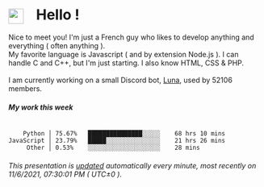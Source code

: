 # <img src="https://cdn.discordapp.com/attachments/679810768274849990/913544448951091250/68747470733a2f2f656d6f6a69732e736c61636b6d6f6a69732e636f6d2f656d6f6a69732f696d616765732f313539333535353338392f393537392f626c6f625f657863697465642e6769663f31353933353535333839.gif" style="vertical-align:middle;" width="30px">   Hello !
Nice to meet you! I'm just a French guy who likes to develop anything and everything ( often anything ). <br/>My favorite language is Javascript ( and by extension Node.js ). I can handle C and C++, but I'm just starting. I also know HTML, CSS & PHP.<br/><br/>
I am currently working on a small Discord bot, [Luna](https://github.com/Asgarrrr/Luna), used by 52106 members.<br/>
##### My work this week<br/>
```![image](https://user-images.githubusercontent.com/36574651/143501977-11dcb8b6-af22-46e5-8e42-f6ea263dbe2f.gif)

    Python │ 75.67%   ███████████████░░░░░    68 hrs 10 mins
JavaScript │ 23.79%   █████░░░░░░░░░░░░░░░    21 hrs 26 mins
     Other │ 0.53%    ░░░░░░░░░░░░░░░░░░░░    28 mins
```
###### This presentation is [updated](https://github.com/Asgarrrr) automatically every minute, most recently on 11/6/2021, 07:30:01 PM ( UTC±0 ).
